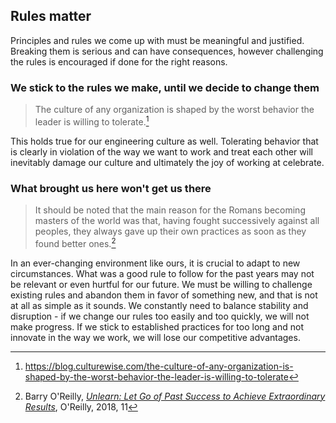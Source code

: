 ## Rules matter

Principles and rules we come up with must be meaningful and justified. Breaking them is serious and can have consequences, however challenging the rules is encouraged if done for the right reasons.

### We stick to the rules we make, until we decide to change them

> The culture of any organization is shaped by the worst behavior the leader is willing to tolerate.[^1]

This holds true for our engineering culture as well. Tolerating behavior that is clearly in violation of the way we want to work and treat each other will inevitably damage our culture and ultimately the joy of working at celebrate.

### What brought us here won't get us there

> It should be noted that the main reason for the Romans becoming masters of the world was that, having fought successively against all peoples, they always gave up their own practices as soon as they found better ones.[^2]

In an ever-changing environment like ours, it is crucial to adapt to new circumstances. What was a good rule to follow for the past years may not be relevant or even hurtful for our future. We must be willing to challenge existing rules and abandon them in favor of something new, and that is not at all as simple as it sounds. We constantly need to balance stability and disruption - if we change our rules too easily and too quickly, we will not make progress. If we stick to established practices for too long and not innovate in the way we work, we will lose our competitive advantages.  

[^1]: https://blog.culturewise.com/the-culture-of-any-organization-is-shaped-by-the-worst-behavior-the-leader-is-willing-to-tolerate
[^2]: Barry O'Reilly, [_Unlearn: Let Go of Past Success to Achieve Extraordinary Results_](https://www.oreilly.com/library/view/unlearn-let-go/9781260143027/), O'Reilly, 2018, 11
